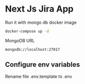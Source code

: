 # Next Js Jira App

Run it with mongo db docker image

```bash
docker-compose up -d
```

MongoDB URL

```bash
mongodb://localhost:27017
```

## Configure env variables

Rename file .env.template to .env
